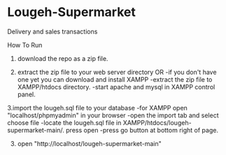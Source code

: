 # Lougeh-Supermarket
Delivery and sales transactions

How To Run

1. download the repo as a zip file.

2. extract the zip file to your web server directory OR
   -if you don't have one yet you can download and install XAMPP 
   -extract the zip file to XAMPP/htdocs directory.
   -start apache and mysql in XAMPP control panel.

3.import the lougeh.sql file to your database 
  -for XAMPP open "localhost/phpmyadmin" in your browser
  -open the import tab and select choose file
  -locate the lougeh.sql file in XAMPP/htdocs/lougeh-supermarket-main/. press open
  -press go button at bottom right of page.

3. open "http://localhost/lougeh-supermarket-main"
